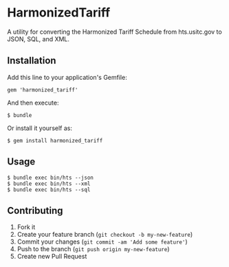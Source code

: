 # HarmonizedTariff

A utility for converting the Harmonized Tariff Schedule from hts.usitc.gov to JSON, SQL, and XML.

## Installation

Add this line to your application's Gemfile:

    gem 'harmonized_tariff'

And then execute:

    $ bundle

Or install it yourself as:

    $ gem install harmonized_tariff

## Usage

    $ bundle exec bin/hts --json
    $ bundle exec bin/hts --xml
    $ bundle exec bin/hts --sql

## Contributing

1. Fork it
2. Create your feature branch (`git checkout -b my-new-feature`)
3. Commit your changes (`git commit -am 'Add some feature'`)
4. Push to the branch (`git push origin my-new-feature`)
5. Create new Pull Request
